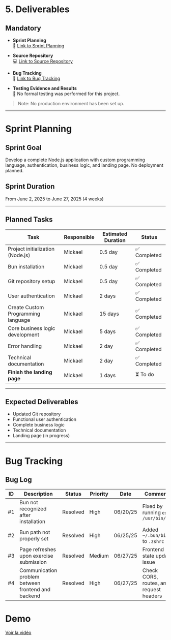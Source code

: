 # 5. Deliverables

## Mandatory

- **Sprint Planning**  
  📅 [Link to Sprint Planning](#sprint-planning)

- **Source Repository**  
  💻 [Link to Source Repository](https://github.com/AlphaDesnoc/AlphaLang)

- **Bug Tracking**  
  🐛 [Link to Bug Tracking](#bug-tracking)

- **Testing Evidence and Results**  
  🚫 No formal testing was performed for this project.

> Note: No production environment has been set up.

---

# Sprint Planning

## Sprint Goal
Develop a complete Node.js application with custom programming language, authentication, business logic, and landing page. No deployment planned.

## Sprint Duration
From June 2, 2025 to June 27, 2025 (4 weeks)

---

## Planned Tasks

| Task                                     | Responsible | Estimated Duration | Status      |
|------------------------------------------|-------------|--------------------|-------------|
| Project initialization (Node.js)         | Mickael     | 0.5 day            | ✅ Completed |
| Bun installation                         | Mickael     | 0.5 day            | ✅ Completed |
| Git repository setup                     | Mickael     | 0.5 day            | ✅ Completed |
| User authentication                      | Mickael     | 2 days             | ✅ Completed |
| Create Custom Programming language       | Mickael     | 15 days             | ✅ Completed |
| Core business logic development          | Mickael     | 5 days             | ✅ Completed |
| Error handling                           | Mickael     | 2 day              | ✅ Completed |
| Technical documentation                  | Mickael     | 2 day              | ✅ Completed |
| **Finish the landing page**              | Mickael     | 1 days             | ⏳ To do     |

---

## Expected Deliverables

- Updated Git repository  
- Functional user authentication  
- Complete business logic  
- Technical documentation  
- Landing page (in progress)  

---

# Bug Tracking

## Bug Log

| ID  | Description                                             | Status   | Priority | Date      | Comments                                              |
|-----|---------------------------------------------------------|----------|----------|-----------|-------------------------------------------------------|
| #1  | Bun not recognized after installation                    | Resolved | High     | 06/20/25  | Fixed by running `exec /usr/bin/zsh`                  |
| #2  | Bun path not properly set                                | Resolved | High     | 06/25/25  | Added `~/.bun/bin` to `.zshrc`                         |
| #3  | Page refreshes upon exercise submission                  | Resolved | Medium   | 06/27/25  | Frontend state update issue                            |
| #4  | Communication problem between frontend and backend      | Resolved | High     | 06/27/25  | Check CORS, routes, and request headers                |

# Demo

[Voir la vidéo](https://youtu.be/BTsxEdHITyw)
